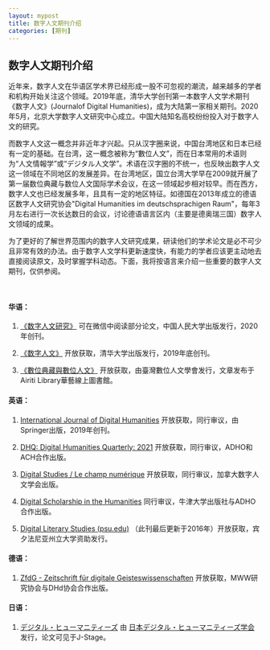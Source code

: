 ```yaml
---
layout: mypost
title: 数字人文期刊介绍
categories: [期刊]
---
```




## 数字人文期刊介绍

近年来，数字人文在华语区学术界已经形成一股不可忽视的潮流，越来越多的学者和机构开始关注这个领域。2019年底，清华大学创刊第一本数字人文学术期刊《数字人文》(Journalof Digital Humanities)，成为大陆第一家相关期刊。2020年5月，北京大学数字人文研究中心成立。中国大陆知名高校纷纷投入对于数字人文的研究。

而数字人文这一概念并非近年才兴起。只从汉字圈来说，中国台湾地区和日本已经有一定的基础。在台湾，这一概念被称为“數位人文”，而在日本常用的术语则为“人文情報学”或“デジタル人文学”。术语在汉字圈的不统一，也反映出数字人文这一领域在不同地区的发展差异。在台湾地区，国立台湾大学早在2009就开展了第一届数位典藏与数位人文国际学术会议，在这一领域起步相对较早。而在西方，数字人文也已经发展多年，且具有一定的地区特征。如德国在2013年成立的德语区数字人文研究协会"Digital Humanities im deutschsprachigen Raum"，每年3月左右进行一次长达数日的会议，讨论德语语言区内（主要是德奥瑞三国）数字人文领域的成果。

为了更好的了解世界范围内的数字人文研究成果，研读他们的学术论文是必不可少且非常有效的办法。由于数字人文学科更新速度快，有能力的学者应该更主动地去直接阅读原文，及时掌握学科动态。下面，我将按语言来介绍一些重要的数字人文期刊，仅供参阅。

​    

#### 华语：

1. [《数字人文研究》](https://mp.weixin.qq.com/s?search_click_id=17951366263623906136-1645720438093-471738&__biz=MzIwNTk2ODYzMg==&mid=2247489019&idx=1&sn=c59db5d00bbf0e4536a94e068fe9d07c&chksm=9729906ca05e197a2e15eb26f113d0f9f4a8e4587cc9016640afeb00ae76330c21007e1b693f&scene=3&subscene=10000&clicktime=1645720438&enterid=1645720438&ascene=65&devicetype=pad-android-29&version=2800133d&nettype=WIFI&lang=en&exportkey=AZ81Tz2t%2F6AAu1VkYSYPmJE%3D&pass_ticket=aKVVaFp6iBdp05BFWeWa%2FYhiH6YLI00AHN07fILiw7No9HilpoxkyVNO99SKnDRF&wx_header=3) 可在微信中阅读部分论文，中国人民大学出版发行，2020年创刊。

2. [《数字人文》](https://www.dhlib.cn/site/works/dhjournal) 开放获取，清华大学出版发行，2019年底创刊。

3. [《數位典藏與數位人文》](https://www.airitilibrary.com/Publication/alPublicationJournal?PublicationID=P20180801001) 开放获取，由臺灣數位人文學會发行，文章发布于Airiti Library華藝線上圖書館。

    

#### 英语：

1. [International Journal of Digital Humanities](https://link.springer.com/journal/42803/) 开放获取，同行审议，由Springer出版，2019年创刊。

2. [DHQ: Digital Humanities Quarterly: 2021](http://www.digitalhumanities.org/dhq/) 开放获取，同行审议，ADHO和ACH合作出版。

3. [Digital Studies / Le champ numérique](https://www.digitalstudies.org/) 开放获取，同行审议，加拿大数字人文学会出版。

4. [Digital Scholarship in the Humanities](https://academic.oup.com/dsh) 同行审议，牛津大学出版社与ADHO合作出版。

5. [Digital Literary Studies (psu.edu)](https://journals.psu.edu/dls) （此刊最后更新于2016年）开放获取，宾夕法尼亚州立大学资助发行。

    

#### 德语：

1. [ZfdG - Zeitschrift für digitale Geisteswissenschaften](https://zfdg.de/) 开放获取，MWW研究协会与DHd协会合作出版。

    

#### 日语：

1. [デジタル・ヒューマニティーズ](https://www.jstage.jst.go.jp/browse/jadh/-char/ja) 由  [日本デジタル・ヒューマニティーズ学会](https://www.jadh.org/)发行，论文可见于J-Stage。

    
